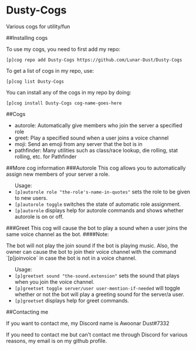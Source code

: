 # Dusty-Cogs
Various cogs for utility/fun

##Installing cogs
<p>To use my cogs, you need to first add my repo:</p>
<p><code>[p]cog repo add Dusty-Cogs https://github.com/Lunar-Dust/Dusty-Cogs</code></p>
<p>To get a list of cogs in my repo, use:</p>
<p><code>[p]cog list Dusty-Cogs</code></p>
<p>You can install any of the cogs in my repo by doing:</p>
<p><code>[p]cog install Dusty-Cogs cog-name-goes-here</code></p>


##Cogs
<ul>
<li>autorole:       Automatically give members who join the server a specified role</li>
<li>greet:          Play a specified sound when a user joins a voice channel</li>
<li>moji:           Send an emoji from any server that the bot is in  </li>
<li>pathfinder:     Many utilities such as class/race lookup, die rolling, stat rolling, etc. for Pathfinder</li>
</ul>

##More cog information
###Autorole
This cog allows you to automatically assign new members of your server a role.
<ul>Usage:
 <li><code>[p]autorole role "the-role's-name-in-quotes"</code> sets the role to be given to new users.</li>
 <li><code>[p]autorole toggle</code> switches the state of automatic role assignment.</li>
 <li><code>[p]autorole</code> displays help for autorole commands and shows whether autorole is on or off.</li>
</ul>

###Greet
This cog will cause the bot to play a sound when a user joins the same voice channel as the bot.
####Note: 
<p>The bot will not play the join sound if the bot is playing music. Also, the owner can cause the bot to join their voice channel with the command `[p]joinvoice` in case the bot is not in a voice channel.</p>
<ul>
Usage:
 <li><code>[p]greetset sound "the-sound.extension"</code> sets the sound that plays when you join the voice channel.</li>
 <li><code>[p]greetset toggle server/user user-mention-if-needed</code> will toggle whether or not the bot will play a greeting sound for the server/a user.</li>
 <li><code>[p]greetset</code> displays help for greet commands.</li>
</ul>
##Contacting me
  
If you want to contact me, my Discord name is Awoonar Dust#7332

If you need to contact me but can't contact me through Discord for various reasons, my email is on my github profile.
